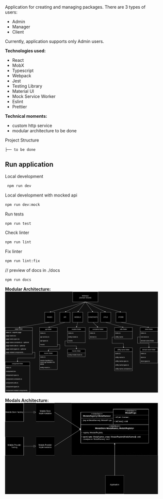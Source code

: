 Application for creating and managing packages.
There are 3 types of users:
- Admin
- Manager
- Client

Currently, application supports only Admin users.

**Technologies used:**
- React
- MobX
- Typescript
- Webpack
- Jest
- Testing Library
- Material UI
- Mock Service Worker
- Eslint
- Prettier

**Technical moments:**
- custom http service
- modular architecture to be done

Project Structure
```
├── to be done
```

## Run application

Local development
```bash 
 npm run dev
```

Local development with mocked api
```bash 
npm run dev:mock
```

Run tests
```bash 
npm run test
```

Check linter
```bash 
npm run lint
```

Fix linter 
```bash 
npm run lint:fix
```

// preview of docs in ./docs
```bash
npm run docs
```

**Modular Architecture:**
![Modular Architecture](docs/modular-architecture-preview.drawio.png)

**Modals Architecture:**
![Modals Architecture](docs/modals-architecture-preview.drawio.png)
